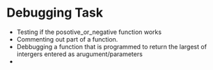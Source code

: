 # Debugging Task
* Testing if the posotive_or_negative function works
* Commenting out part of a function.
* Debbugging a function that is programmed to return the largest of intergers entered as arugument/parameters
*  
